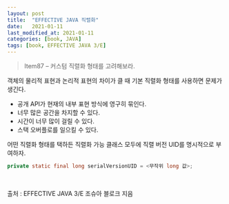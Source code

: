 ```yaml
---
layout: post
title:  "EFFECTIVE JAVA 직렬화"
date:   2021-01-11
last_modified_at: 2021-01-11
categories: [book, JAVA]
tags: [book, EFFECTIVE JAVA 3/E]
---
```


>Item87 – 커스텀 직렬화 형태를 고려해보라.

객체의 물리적 표현과 논리적 표현의 차이가 클 때 기본 직렬화 형태를 사용하면 문제가 생긴다.
- 공개 API가 현재의 내부 표현 방식에 영구히 묶인다.
- 너무 많은 공간을 차지할 수 있다.
- 시간이 너무 많이 걸릴 수 있다.
- 스택 오버플로를 일으킬 수 있다.

어떤 직렬화 형태를 택하든 직렬화 가능 클래스 모두에 직렬 버전 UID를 명시적으로 부여하자.
```java
private static final long serialVersionUID = <무작위 long 값>;
```
<br/>

출처 : EFFECTIVE JAVA 3/E 조슈아 블로크 지음

<br/>